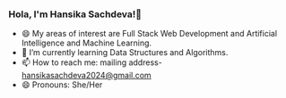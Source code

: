 ### Hola, I'm Hansika Sachdeva!👋 

- 😄 My areas of interest are Full Stack Web Development and Artificial Intelligence and Machine Learning.
- 🌱 I’m currently learning Data Structures and Algorithms.
- 📫 How to reach me: mailing address- hansikasachdeva2024@gmail.com
- 😄 Pronouns: She/Her

